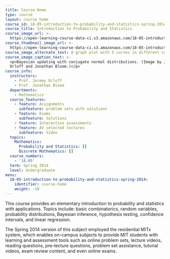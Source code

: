 ```yaml
---
title: Course Home
type: course
layout: course_home
course_id: 18-05-introduction-to-probability-and-statistics-spring-2014
course_title: Introduction to Probability and Statistics
course_image_url: >-
  https://open-learning-course-data-ci.s3.amazonaws.com/18-05-introduction-to-probability-and-statistics-spring-2014/c16c76a278bc037b6226b880e87201b4_18-05s14.jpg
course_thumbnail_image_url: >-
  https://open-learning-course-data-ci.s3.amazonaws.com/18-05-introduction-to-probability-and-statistics-spring-2014/3d9d34ea049f2ce8ac14bb1d7a4f9e23_18-05s14-th.jpg
course_image_alternate_text: A graph plot with 5 curves in different colors.
course_image_caption_text: >-
  <p>Bayesian updating with conjugate normal distributions. (Image by Jerry
  Orloff and Jonathan Bloom.)</p>
course_info:
  instructors:
    - Prof. Jeremy Orloff
    - Prof. Jonathan Bloom
  departments:
    - Mathematics
  course_features:
    - feature: Assignments
      subfeature: problem sets with solutions
    - feature: Exams
      subfeature: Solutions
    - feature: Interactive assessments
    - feature: AV selected lectures
      subfeature: Video
  topics:
    Mathematics:
      Probability and Statistics: []
      Discrete Mathematics: []
  course_numbers:
    - '18.05'
  term: Spring 2014
  level: Undergraduate
menu:
  18-05-introduction-to-probability-and-statistics-spring-2014:
    identifier: course-home
    weight: -10
---
```

This course provides an elementary introduction to probability and statistics with applications. Topics include: basic combinatorics, random variables, probability distributions, Bayesian inference, hypothesis testing, confidence intervals, and linear regression.

The Spring 2014 version of this subject employed the residential MITx system, which enables on-campus subjects to provide MIT students with learning and assessment tools such as online problem sets, lecture videos, reading questions, pre-lecture questions, problem set assistance, tutorial videos, exam review content, and even online exams.
